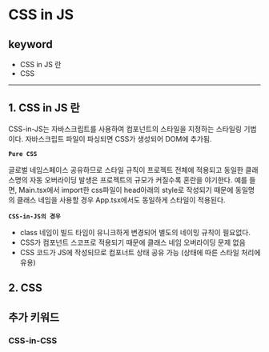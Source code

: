 # CSS in JS

## keyword

- CSS in JS 란
- CSS

---

## 1. CSS in JS 란

CSS-in-JS는 자바스크립트를 사용하여 컴포넌트의 스타일을 지정하는 스타일링 기법이다. 자바스크립트 파일이 파싱되면 CSS가 생성되어 DOM에 추가됨.

**`Pure CSS`**

글로벌 네임스페이스 공유하므로 스타일 규칙이 프로젝트 전체에 적용되고 동일한 클래스명의 자동 오버라이딩 발생은 프로젝트의 규모가 커질수록 혼란을 야기한다.
예를 들면, Main.tsx에서 import한 css파일이 head아래의 style로 작성되기 때문에 동일명의 클래스 네임을 사용할 경우 App.tsx에서도 동일하게 스타일이 적용된다.

**`CSS-in-JS의 경우`**

- class 네임이 빌드 타임이 유니크하게 변경되어 별도의 네이밍 규칙이 필요없다.
- CSS가 컴포넌트 스코프로 적용되기 때문에 클래스 네임 오버라이딩 문제 없음
- CSS 코드가 JS에 작성되므로 컴포너트 상태 공유 가능 (상태에 따른 스타일 처리에 유용)

## 2. CSS

<!-- CSS 캐스케이딩 스타일 시트의 의미 -->
<!-- 선택자, 박스모델, media query, Flexbox, Grid 정리 -->
<!-- 브라우저가 CSS 셀렉터를 해석하는 순서 -->
<!-- display inline과 block의 차이점 -->

## 추가 키워드

### CSS-in-CSS
